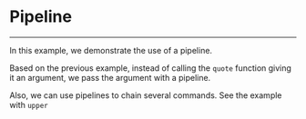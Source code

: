 # Pipeline
---

In this example, we demonstrate the use of a pipeline.

Based on the previous example, instead of calling the `quote` function giving it an argument,
we pass the argument with a pipeline.

Also, we can use pipelines to chain several commands. See the example with `upper`
